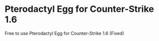 # Pterodactyl Egg for Counter-Strike 1.6
Free to use Pterodactyl Egg for Counter-Strike 1.6 (Fixed)
